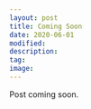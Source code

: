 ```yaml
---
layout: post
title: Coming Soon
date: 2020-06-01
modified:
description: 
tag:
image:
---
```


Post coming soon.